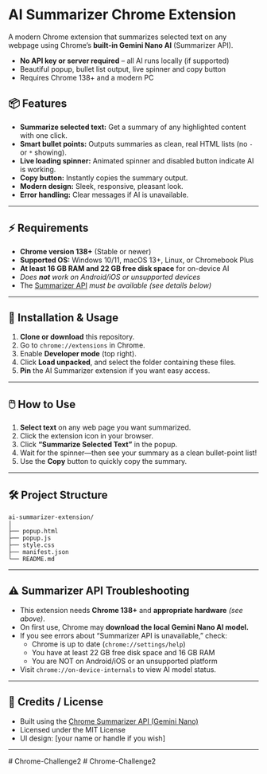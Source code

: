 


# AI Summarizer Chrome Extension

A modern Chrome extension that summarizes selected text on any webpage using Chrome’s **built-in Gemini Nano AI** (Summarizer API).  
- **No API key or server required** – all AI runs locally (if supported)
- Beautiful popup, bullet list output, live spinner and copy button
- Requires Chrome 138+ and a modern PC



## 📦 Features

- **Summarize selected text:** Get a summary of any highlighted content with one click.
- **Smart bullet points:** Outputs summaries as clean, real HTML lists (no `-` or `*` showing).
- **Live loading spinner:** Animated spinner and disabled button indicate AI is working.
- **Copy button:** Instantly copies the summary output.
- **Modern design:** Sleek, responsive, pleasant look.
- **Error handling:** Clear messages if AI is unavailable.

---

## ⚡️ Requirements

- **Chrome version 138+** (Stable or newer)
- **Supported OS:** Windows 10/11, macOS 13+, Linux, or Chromebook Plus
- **At least 16 GB RAM and 22 GB free disk space** for on-device AI
- _Does **not** work on Android/iOS or unsupported devices_
- The [Summarizer API](https://developer.chrome.com/docs/web-platform/summarizer/) _must be available (see details below)_

---

## 🚀 Installation & Usage

1. **Clone or download** this repository.
2. Go to `chrome://extensions` in Chrome.
3. Enable **Developer mode** (top right).
4. Click **Load unpacked**, and select the folder containing these files.
5. **Pin** the AI Summarizer extension if you want easy access.

---

## 🖱️ How to Use

1. **Select text** on any web page you want summarized.
2. Click the extension icon in your browser.
3. Click **“Summarize Selected Text”** in the popup.
4. Wait for the spinner—then see your summary as a clean bullet-point list!
5. Use the **Copy** button to quickly copy the summary.

---

## 🛠️ Project Structure

```
ai-summarizer-extension/
│
├── popup.html
├── popup.js
├── style.css
├── manifest.json
└── README.md
```

---

## ⚠️ Summarizer API Troubleshooting

- This extension needs **Chrome 138+** and **appropriate hardware** _(see above)_.
- On first use, Chrome may **download the local Gemini Nano AI model.**
- If you see errors about “Summarizer API is unavailable,” check:
    - Chrome is up to date (`chrome://settings/help`)
    - You have at least 22 GB free disk space and 16 GB RAM
    - You are NOT on Android/iOS or an unsupported platform
- Visit `chrome://on-device-internals` to view AI model status.

---

## 📝 Credits / License

- Built using the [Chrome Summarizer API (Gemini Nano)](https://developer.chrome.com/docs/web-platform/summarizer/)
- Licensed under the MIT License  
- UI design: [your name or handle if you wish]

---

#   C h r o m e - C h a l l e n g e 2  
 #   C h r o m e - C h a l l e n g e 2  
 